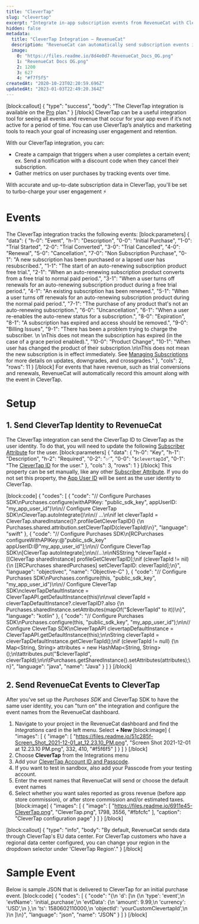 ```yaml
---
title: "CleverTap"
slug: "clevertap"
excerpt: "Integrate in-app subscription events from RevenueCat with CleverTap"
hidden: false
metadata: 
  title: "CleverTap Integration – RevenueCat"
  description: "RevenueCat can automatically send subscription events into CleverTap. This is useful for seeing all events and revenue that occur for your app even if it's not active for a period of time."
  image: 
    0: "https://files.readme.io/8d4e0d7-RevenueCat_Docs_OG.png"
    1: "RevenueCat Docs OG.png"
    2: 1200
    3: 627
    4: "#f7f5f5"
createdAt: "2020-10-23T02:20:59.696Z"
updatedAt: "2023-01-03T22:49:20.364Z"
---
```

[block:callout]
{
  "type": "success",
  "body": "The CleverTap integration is available on the [Pro](https://www.revenuecat.com/pricing) plan."
}
[/block]
CleverTap can be a useful integration tool for seeing all events and revenue that occur for your app even if it’s not active for a period of time. You can use CleverTap’s analytics and marketing tools to reach your goal of increasing user engagement and retention.

With our CleverTap integration, you can:
- Create a campaign that triggers when a user completes a certain event; ex. Send a notification with a discount code when they cancel their subscription. 
- Gather metrics on user purchases by tracking events over time.

With accurate and up-to-date subscription data in CleverTap, you'll be set to turbo-charge your user engagement ⚡️

# Events

The CleverTap integration tracks the following events:
[block:parameters]
{
  "data": {
    "h-0": "Event",
    "h-1": "Description",
    "0-0": "Initial Purchase",
    "1-0": "Trial Started",
    "2-0": "Trial Converted",
    "3-0": "Trial Cancelled",
    "4-0": "Renewal",
    "5-0": "Cancellation",
    "7-0": "Non Subscription Purchase",
    "0-1": "A new subscription has been purchased or a lapsed user has resubscribed.",
    "1-1": "The start of an auto-renewing subscription product free trial.",
    "2-1": "When an auto-renewing subscription product converts from a free trial to normal paid period.",
    "3-1": "When a user turns off renewals for an auto-renewing subscription product during a free trial period.",
    "4-1": "An existing subscription has been renewed.",
    "5-1": "When a user turns off renewals for an auto-renewing subscription product during the normal paid period.",
    "7-1": "The purchase of any product that's not an auto-renewing subscription.",
    "6-0": "Uncancellation",
    "6-1": "When a user re-enables the auto-renew status for a subscription.",
    "8-0": "Expiration",
    "8-1": "A subscription has expired and access should be removed.",
    "9-0": "Billing Issues",
    "9-1": "There has been a problem trying to charge the subscriber. \n \nThis does not mean the subscription has expired (in the case of a grace period enabled).",
    "10-0": "Product Change",
    "10-1": "When user has changed the product of their subscription.\n\nThis does not mean the new subscription is in effect immediately. See [Managing Subscriptions](doc:managing-subscriptions) for more details on updates, downgrades, and crossgrades."
  },
  "cols": 2,
  "rows": 11
}
[/block]
For events that have revenue, such as trial conversions and renewals, RevenueCat will automatically record this amount along with the event in CleverTap.

# Setup

## 1. Send CleverTap Identity to RevenueCat

The CleverTap integration can send the CleverTap ID to CleverTap as the user identity. To do that, you will need to update the following [Subscriber Attribute](doc:subscriber-attributes) for the user.
[block:parameters]
{
  "data": {
    "h-0": "Key",
    "h-1": "Description",
    "h-2": "Required",
    "0-2": "✅",
    "0-0": "`$clevertapId`",
    "0-1": "The [CleverTap ID](https://developer.clevertap.com/docs/concepts-user-profiles#section-identifying-a-user) for the user."
  },
  "cols": 3,
  "rows": 1
}
[/block]
This property can be set manually, like any other [Subscriber Attribute](doc:subscriber-attributes). If you do not set this property, the [App User ID](doc:user-ids) will be sent as the user identity to CleverTap.

[block:code]
{
  "codes": [
    {
      "code": "// Configure Purchases SDK\nPurchases.configure(withAPIKey: \"public_sdk_key\", appUserID: \"my_app_user_id\")\n\n// Configure CleverTap SDK\nCleverTap.autoIntegrate()\n\n// ...\n\nif let cleverTapId = CleverTap.sharedInstance()?.profileGetCleverTapID() {\n  Purchases.shared.attribution.setCleverTapID(cleverTapId)\n}",
      "language": "swift"
    },
    {
      "code": "// Configure Purchases SDK\n[RCPurchases configureWithAPIKey:@\"public_sdk_key\" appUserID:@\"my_app_user_id\"];\n\n// Configure CleverTap SDK\n[CleverTap autoIntegrate];\n\n//...\n\nNSString *cleverTapId = [[CleverTap sharedInstance] profileGetCleverTapID];\nif (cleverTapId != nil) {\n  [[RCPurchases sharedPurchases] setCleverTapID: cleverTapId];\n}",
      "language": "objectivec",
      "name": "Objective-C"
    },
    {
      "code": "// Configure Purchases SDK\nPurchases.configure(this, \"public_sdk_key\", \"my_app_user_id\")\n\n// Configure CleverTap SDK\ncleverTapDefaultInstance = CleverTapAPI.getDefaultInstance(this)\n\nval cleverTapId = cleverTapDefaultInstance?.cleverTapID?.also {\n   Purchases.sharedInstance.setAttributes(mapOf(\"$cleverTapId\" to it))\n}",
      "language": "kotlin"
    },
    {
      "code": "// Configure Purchases SDK\nPurchases.configure(this, \"public_sdk_key\", \"my_app_user_id\");\n\n// Configure CleverTap SDK\nCleverTapAPI clevertapDefaultInstance = CleverTapAPI.getDefaultInstance(this);\n\nString cleverTapId = cleverTapDefaultInstance.getCleverTapId();\nif (cleverTapId != null) {\n  Map<String, String> attributes = new HashMap<String, String>();\n\tattributes.put(\"$cleverTapId\", cleverTapId);\n\n\tPurchases.getSharedInstance().setAttributes(attributes);\n}",
      "language": "java",
      "name": "Java"
    }
  ]
}
[/block]
## 2. Send RevenueCat Events to CleverTap

After you've set up the *Purchases SDK* and CleverTap SDK to have the same user identity, you can "turn on" the integration and configure the event names from the RevenueCat dashboard.

1. Navigate to your project in the RevenueCat dashboard and find the *Integrations* card in the left menu. Select **+ New** 
[block:image]
{
  "images": [
    {
      "image": [
        "https://files.readme.io/51c285f-Screen_Shot_2021-12-01_at_12.23.10_PM.png",
        "Screen Shot 2021-12-01 at 12.23.10 PM.png",
        332,
        410,
        "#f5f6f5"
      ]
    }
  ]
}
[/block]
2. Choose **CleverTap** from the Integrations menu
3. Add your [CleverTap Account ID and Passcode](https://developer.clevertap.com/docs/api-quickstart-guide).
4. If you want to test in sandbox, also add your Passcode from your testing account.
5. Enter the event names that RevenueCat will send or choose the default event names
6. Select whether you want sales reported as gross revenue (before app store commission), or after store commission and/or estimated taxes.
[block:image]
{
  "images": [
    {
      "image": [
        "https://files.readme.io/6911e45-CleverTap.png",
        "CleverTap.png",
        1798,
        3556,
        "#fbfcfc"
      ],
      "caption": "CleverTap configuration page"
    }
  ]
}
[/block]

[block:callout]
{
  "type": "info",
  "body": "By default, RevenueCat sends data through CleverTap's EU data center. For CleverTap customers who have a regional data center configured, you can change your region in the dropdown selector under 'CleverTap Region'."
}
[/block]
# Sample Event
Below is sample JSON that is delivered to CleverTap for an initial purchase event.
[block:code]
{
  "codes": [
    {
      "code": "{\n    'd': [\n        {\n            'type': 'event',\n            'evtName': 'initial_purchase',\n            'evtData': {\n                'amount': 9.99,\n                'currency': 'USD',\n            },\n            'ts': 1580602110000,\n            'objectId': 'yourCustomClevertapId',\n        }\n    ]\n}",
      "language": "json",
      "name": "JSON"
    }
  ]
}
[/block]